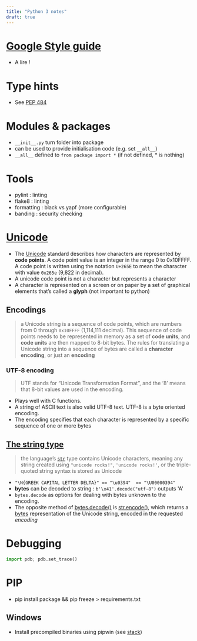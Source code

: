 ```yaml
---
title: "Python 3 notes"
draft: true
---
```






# [Google Style guide](https://google.github.io/styleguide/pyguide.html)

- A lire !

# Type hints

- See [PEP 484](https://peps.python.org/pep-0484/)

# Modules & packages

- `__init__.py` turn folder into package
- can be used to provide initialisation code (e.g. set  `__all__`)
- `__all__` defined to `from package import *` (if not defined, * is nothing)



# Tools

- pylint : linting
- flake8 : linting
- formatting : black vs yapf (more configurable)
- banding : security checking



# [Unicode](https://docs.python.org/3/howto/unicode.html#unicode-howto)

- The [Unicode](https://www.unicode.org/) standard describes how characters are represented by **code points**.  A code point value is an integer in the range 0 to 0x10FFFF. A code point is written using the notation `U+265E` to mean the character with value `0x265e` (9,822 in decimal).
- A unicode code point is not a character but represents a character
- A character is represented on a screen or on paper by a set of graphical elements that’s called a **glyph** (not important to python)

## Encodings

> a Unicode string is a sequence of code points, which are numbers from 0 through `0x10FFFF` (1,114,111 decimal). This sequence of code points needs to be represented in memory as a set of **code units**, and **code units** are then mapped to 8-bit bytes. The rules for translating a Unicode string into a sequence of bytes are called a **character encoding**, or just an **encoding**

### UTF-8 encoding

> UTF stands for “Unicode Transformation Format”, and the ‘8’ means that 8-bit values are used in the encoding. 

- Plays well with C functions.
- A string of ASCII text is also valid UTF-8 text. UTF-8 is a byte oriented encoding. 
- The encoding specifies that each character is represented by a specific sequence of one or more bytes

## [The string type](https://docs.python.org/3/howto/unicode.html#the-string-type)

> the language’s [`str`](https://docs.python.org/3/library/stdtypes.html#str) type contains Unicode characters, meaning any string created using `"unicode rocks!"`, `'unicode rocks!'`, or the triple-quoted string syntax is stored as Unicode

- `"\N{GREEK CAPITAL LETTER DELTA}" == "\u0394"  == "\U00000394"`	
- **bytes** can be decoded to string : `b'\x41'.decode("utf-8")` outputs 'A'
- `bytes.decode` as options for dealing with bytes unknown to the encoding.
- The opposite method of [bytes.decode()](https://docs.python.org/3/library/stdtypes.html#bytes.decode) is [str.encode()](https://docs.python.org/3/library/stdtypes.html#str.encode), which returns a [bytes](https://docs.python.org/3/library/stdtypes.html#bytes) representation of the Unicode string, encoded in the requested *encoding*



# Debugging

```python
import pdb; pdb.set_trace()
```

# PIP



- pip install package && pip freeze > requirements.txt

## Windows

- Install precompiled binaries using pipwin (see [stack](https://stackoverflow.com/questions/53866104/pyaudio-failed-to-install-windows-10/53866322))
